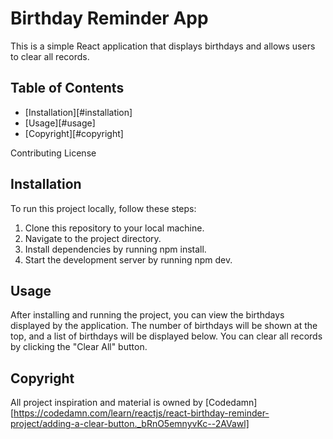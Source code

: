 # Birthday Reminder App

This is a simple React application that displays birthdays and allows users to clear all records.

## Table of Contents

- [Installation][#installation]
- [Usage][#usage]
- [Copyright][#copyright]

Contributing
License

## Installation

To run this project locally, follow these steps:

1. Clone this repository to your local machine.
2. Navigate to the project directory.
3. Install dependencies by running npm install.
4. Start the development server by running npm dev.

## Usage

After installing and running the project, you can view the birthdays displayed by the application. The number of birthdays will be shown at the top, and a list of birthdays will be displayed below. You can clear all records by clicking the "Clear All" button.

## Copyright

All project inspiration and material is owned by [Codedamn][https://codedamn.com/learn/reactjs/react-birthday-reminder-project/adding-a-clear-button._bRnO5emnyvKc--2AVawl]
